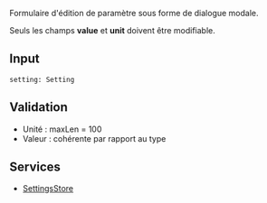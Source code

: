Formulaire d'édition de paramètre sous forme de dialogue modale.

Seuls les champs **value** et **unit** doivent être modifiable.

## Input

`setting: Setting`

## Validation
- Unité : maxLen = 100
- Valeur : cohérente par rapport au type

## Services
- [SettingsStore](../Store/SettingsStore.md)